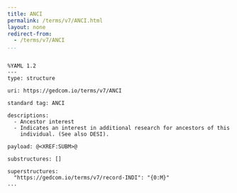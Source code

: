 ```yaml
---
title: ANCI
permalink: /terms/v7/ANCI.html
layout: none
redirect-from:
  - /terms/v7/ANCI
...
```


```

%YAML 1.2
---
type: structure

uri: https://gedcom.io/terms/v7/ANCI

standard tag: ANCI

descriptions:
  - Ancestor interest
  - Indicates an interest in additional research for ancestors of this
    individual. (See also DESI).

payload: @<XREF:SUBM>@

substructures: []

superstructures:
  "https://gedcom.io/terms/v7/record-INDI": "{0:M}"
...

```
